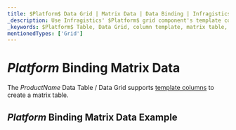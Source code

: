 ```yaml
---
title: $Platform$ Data Grid | Matrix Data | Data Binding | Infragistics
_description: Use Infragistics' $Platform$ grid component's template columns to create a matrix table. View our $ProductName$ table demos!
_keywords: $Platform$ Table, Data Grid, column template, matrix table, $ProductName$, data binding, Infragistics
mentionedTypes: ['Grid']
---
```


# $Platform$ Binding Matrix Data

The $ProductName$ Data Table / Data Grid supports [template columns](data-grid-column-types.md#template-column) to create a matrix table.

## $Platform$ Binding Matrix Data Example


<code-view style="height: 600px"
           data-demos-base-url="{environment:dvDemosBaseUrl}"
           iframe-src="{environment:dvDemosBaseUrl}/grids/data-grid-type-matrix-table"
           alt="$Platform$ Binding Matrix Data Example"
           github-src="grids/data-grid/type-matrix-table">
</code-view>

